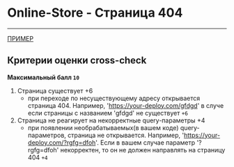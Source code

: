 # Online-Store - Страница 404

---

[ПРИМЕР](https://online-store-rs.netlify.app/gfdgd)

## Критерии оценки сross-check

**Максимальный балл `10`**

1. Страница существует +6
   - при переходе по несуществующему адресу открывается страница 404. Например, 'https://your-deploy.com/gfdgd' в случе если страницы с названием 'gfdgd' не существует `+6`
2. Страница не реагирует на некорректные query-параметры +4
   - при появлении необрабатываемых(в вашем коде) query-параметров, страница не открывается. Например, 'https://your-deploy.com/?rgfg=dfoh'. Если в вашем случае параметр '?rgfg=dfoh' некорректен, то он не должен направлять на страницу 404 `+4`